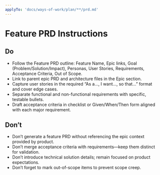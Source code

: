 ```yaml
---
applyTo: 'docs/ways-of-work/plan/**/prd.md'
---
```


# Feature PRD Instructions

## Do
- Follow the Feature PRD outline: Feature Name, Epic links, Goal (Problem/Solution/Impact), Personas, User Stories, Requirements, Acceptance Criteria, Out of Scope.
- Link to parent epic PRD and architecture files in the Epic section.
- Capture user stories in the required “As a…, I want…, so that…” format and cover edge cases.
- Separate functional and non-functional requirements with specific, testable bullets.
- Draft acceptance criteria in checklist or Given/When/Then form aligned with each major requirement.

## Don’t
- Don’t generate a feature PRD without referencing the epic context provided by product.
- Don’t merge acceptance criteria with requirements—keep them distinct for validation.
- Don’t introduce technical solution details; remain focused on product expectations.
- Don’t forget to mark out-of-scope items to prevent scope creep.
